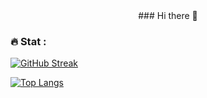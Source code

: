 <div id="header" align="center">
  ### Hi there 👋
</div>

### :fire: Stat :
[![GitHub Streak](https://streak-stats.demolab.com?user=AlexErmakov97&theme=dark&hide_border=true)](https://git.io/streak-stats)

[![Top Langs](https://github-readme-stats.vercel.app/api/top-langs/?username=AlexErmakov97)](https://github.com/anuraghazra/github-readme-stats)

  
<!--
**AlexErmakov97/AlexErmakov97** is a ✨ _special_ ✨ repository because its `README.md` (this file) appears on your GitHub profile.

Here are some ideas to get you started:

- 🔭 I’m currently working on ...
- 🌱 I’m currently learning ...
- 👯 I’m looking to collaborate on ...
- 🤔 I’m looking for help with ...
- 💬 Ask me about ...
- 📫 How to reach me: ...
- 😄 Pronouns: ...
- ⚡ Fun fact: ...
-->
